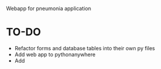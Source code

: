 Webapp for pneumonia application

# TO-DO
- Refactor forms and database tables into their own py files
- Add web app to pythonanywhere
- Add 
